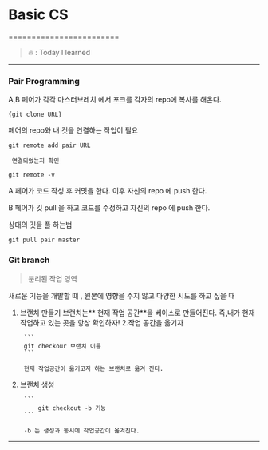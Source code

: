 # Basic CS
========================
>🔥  :  Today I learned 

<hr/>

### Pair Programming

A,B 페어가 각각 마스터브레치 에서 포크를 각자의 repo에  복사를 해온다.

<pre><code>{git clone URL}</code></pre>

페어의 repo와 내 것을 연결하는 작업이 필요

```
git remote add pair URL
```
     연결되었는지 확인
```
git remote -v
```
A 페어가 코드 작성 후 커밋을 한다. 이후 자신의 repo 에 push 한다. 

B 페어가 깃 pull 을 하고 코드를 수정하고 자신의 repo 에 push 한다.

상대의 깃을 풀 하는법
```
git pull pair master
```

### Git branch
>분리된 작업 영역

새로운 기능을 개발할 떄 ,  원본에 영향을 주지 않고 다양한 시도를 하고 싶을 때
1. 브랜치 만들기
        브랜치는** 현재 작업 공간**을 베이스로 만들어진다.
        즉,내가 현재 작업하고 있는 곳을 항상 확인하자!
2.작업 공간을 옮기자 

        ```
        git checkour 브랜치 이름
        ```
        
        현재 작업공간이 옮기고자 하는 브랜치로 옮겨 진다.
        
3. 브랜치 생성

        ```
            git checkout -b 기능
        ```
        
        -b 는 생성과 동시에 작업공간이 옮겨진다.
        
        
<hr>

